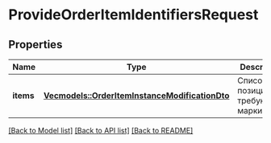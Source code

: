 # ProvideOrderItemIdentifiersRequest

## Properties

Name | Type | Description | Notes
------------ | ------------- | ------------- | -------------
**items** | [**Vec<models::OrderItemInstanceModificationDto>**](OrderItemInstanceModificationDTO.md) | Список позиций, требующих маркировки.  | 

[[Back to Model list]](../README.md#documentation-for-models) [[Back to API list]](../README.md#documentation-for-api-endpoints) [[Back to README]](../README.md)


